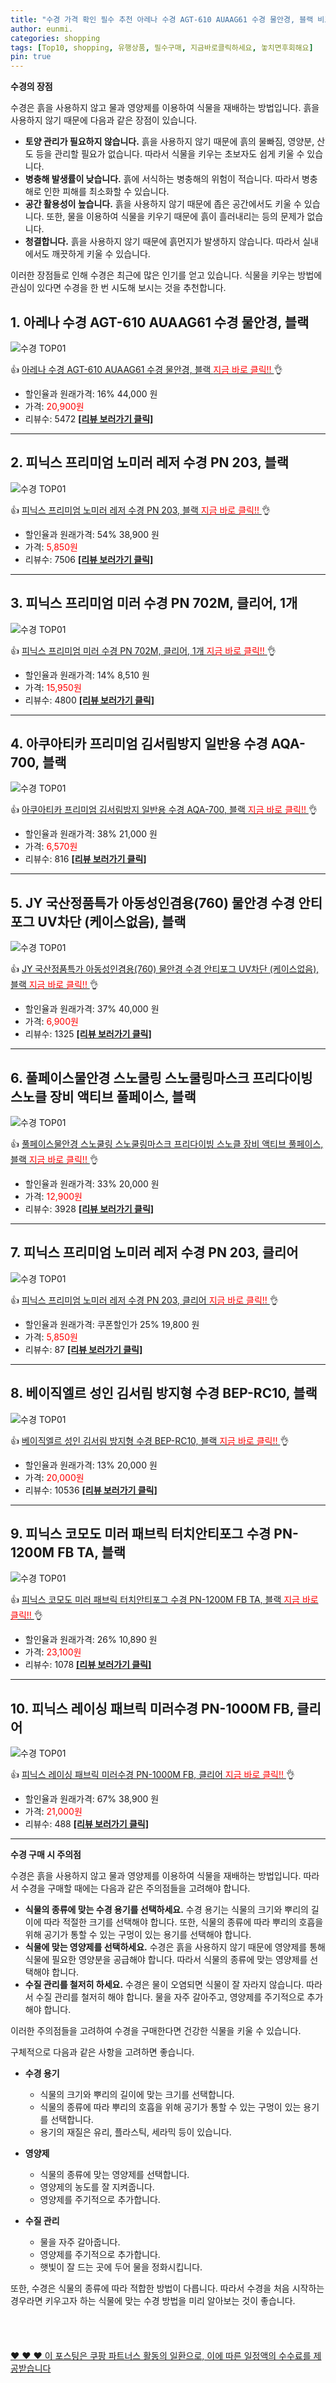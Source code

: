 ```yaml
---
title: "수경 가격 확인 필수 추천 아레나 수경 AGT-610 AUAAG61 수경 물안경, 블랙 비교 장점 구매가이드"
author: eunmi.
categories: shopping
tags: [Top10, shopping, 유행상품, 필수구매, 지금바로클릭하세요, 놓치면후회해요]
pin: true
---
```

**수경의 장점**

수경은 흙을 사용하지 않고 물과 영양제를 이용하여 식물을 재배하는 방법입니다. 흙을 사용하지 않기 때문에 다음과 같은 장점이 있습니다.

* **토양 관리가 필요하지 않습니다.** 흙을 사용하지 않기 때문에 흙의 물빠짐, 영양분, 산도 등을 관리할 필요가 없습니다. 따라서 식물을 키우는 초보자도 쉽게 키울 수 있습니다.
* **병충해 발생률이 낮습니다.** 흙에 서식하는 병충해의 위험이 적습니다. 따라서 병충해로 인한 피해를 최소화할 수 있습니다.
* **공간 활용성이 높습니다.** 흙을 사용하지 않기 때문에 좁은 공간에서도 키울 수 있습니다. 또한, 물을 이용하여 식물을 키우기 때문에 흙이 흘러내리는 등의 문제가 없습니다.
* **청결합니다.** 흙을 사용하지 않기 때문에 흙먼지가 발생하지 않습니다. 따라서 실내에서도 깨끗하게 키울 수 있습니다.

이러한 장점들로 인해 수경은 최근에 많은 인기를 얻고 있습니다. 식물을 키우는 방법에 관심이 있다면 수경을 한 번 시도해 보시는 것을 추천합니다.

   

## 1. 아레나 수경 AGT-610 AUAAG61 수경 물안경, 블랙

![수경 TOP01](https://thumbnail9.coupangcdn.com/thumbnails/remote/230x230ex/image/vendor_inventory/1c09/3da3bdc05f36a0791cdd01b6532b77864a12dce41afd84e1bf289865f2ec.jpg)


👍 [아레나 수경 AGT-610 AUAAG61 수경 물안경, 블랙 <font color=red> 지금 바로 클릭!! </font> ](https://link.coupang.com/re/AFFSDP?lptag=AF3617701&subid=GithubCoopas&pageKey=7277366553&traceid=V0-153&itemId=18572711872&vendorItemId=73020188130) 👌 


- 할인율과 원래가격: 16%  44,000   원
- 가격: <span style='color:red'>20,900원</span>
- 리뷰수: 5472  [**[리뷰 보러가기 클릭]**](https://link.coupang.com/re/AFFSDP?lptag=AF3617701&subid=GithubCoopas&pageKey=7277366553&traceid=V0-153&itemId=18572711872&vendorItemId=73020188130)

---


   

## 2. 피닉스 프리미엄 노미러 레저 수경 PN 203, 블랙

![수경 TOP01](https://thumbnail10.coupangcdn.com/thumbnails/remote/230x230ex/image/retail/images/97350347042576-0f19d09a-d0e2-4213-a143-3ad0c9fbbf37.jpg)


👍 [피닉스 프리미엄 노미러 레저 수경 PN 203, 블랙 <font color=red> 지금 바로 클릭!! </font> ](https://link.coupang.com/re/AFFSDP?lptag=AF3617701&subid=GithubCoopas&pageKey=27471776&traceid=V0-153&itemId=105730265&vendorItemId=3203260693) 👌 


- 할인율과 원래가격: 54%  38,900   원
- 가격: <span style='color:red'>5,850원</span>
- 리뷰수: 7506  [**[리뷰 보러가기 클릭]**](https://link.coupang.com/re/AFFSDP?lptag=AF3617701&subid=GithubCoopas&pageKey=27471776&traceid=V0-153&itemId=105730265&vendorItemId=3203260693)

---


   

## 3. 피닉스 프리미엄 미러 수경 PN 702M, 클리어, 1개

![수경 TOP01](https://thumbnail9.coupangcdn.com/thumbnails/remote/230x230ex/image/retail/images/112653564704422-620e4eea-a49f-458c-a61c-921d73282ecb.jpg)


👍 [피닉스 프리미엄 미러 수경 PN 702M, 클리어, 1개 <font color=red> 지금 바로 클릭!! </font> ](https://link.coupang.com/re/AFFSDP?lptag=AF3617701&subid=GithubCoopas&pageKey=27471710&traceid=V0-153&itemId=105730091&vendorItemId=3203260529) 👌 


- 할인율과 원래가격: 14%  8,510   원
- 가격: <span style='color:red'>15,950원</span>
- 리뷰수: 4800  [**[리뷰 보러가기 클릭]**](https://link.coupang.com/re/AFFSDP?lptag=AF3617701&subid=GithubCoopas&pageKey=27471710&traceid=V0-153&itemId=105730091&vendorItemId=3203260529)

---


   

## 4. 아쿠아티카 프리미엄 김서림방지 일반용 수경 AQA-700, 블랙

![수경 TOP01](https://thumbnail8.coupangcdn.com/thumbnails/remote/230x230ex/image/retail/images/4280229719004234-2e00bd4e-ad3b-4a0c-ad00-e8954f14db28.png)


👍 [아쿠아티카 프리미엄 김서림방지 일반용 수경 AQA-700, 블랙 <font color=red> 지금 바로 클릭!! </font> ](https://link.coupang.com/re/AFFSDP?lptag=AF3617701&subid=GithubCoopas&pageKey=158928246&traceid=V0-153&itemId=456637632&vendorItemId=4132729174) 👌 


- 할인율과 원래가격: 38%  21,000   원
- 가격: <span style='color:red'>6,570원</span>
- 리뷰수: 816  [**[리뷰 보러가기 클릭]**](https://link.coupang.com/re/AFFSDP?lptag=AF3617701&subid=GithubCoopas&pageKey=158928246&traceid=V0-153&itemId=456637632&vendorItemId=4132729174)

---


   

## 5. JY 국산정품특가 아동성인겸용(760) 물안경 수경 안티포그 UV차단 (케이스없음), 블랙

![수경 TOP01](https://thumbnail9.coupangcdn.com/thumbnails/remote/230x230ex/image/vendor_inventory/1121/e9d6fea5111862cb2b3997d8dd903b86f0d272e42760a70a8d340b9d1f03.jpg)


👍 [JY 국산정품특가 아동성인겸용(760) 물안경 수경 안티포그 UV차단 (케이스없음), 블랙 <font color=red> 지금 바로 클릭!! </font> ](https://link.coupang.com/re/AFFSDP?lptag=AF3617701&subid=GithubCoopas&pageKey=261338016&traceid=V0-153&itemId=817163281&vendorItemId=5078835543) 👌 


- 할인율과 원래가격: 37%  40,000   원
- 가격: <span style='color:red'>6,900원</span>
- 리뷰수: 1325  [**[리뷰 보러가기 클릭]**](https://link.coupang.com/re/AFFSDP?lptag=AF3617701&subid=GithubCoopas&pageKey=261338016&traceid=V0-153&itemId=817163281&vendorItemId=5078835543)

---


   

## 6. 풀페이스물안경 스노쿨링 스노쿨링마스크 프리다이빙 스노클 장비 액티브 풀페이스, 블랙

![수경 TOP01](https://thumbnail6.coupangcdn.com/thumbnails/remote/230x230ex/image/vendor_inventory/c64b/99ca102452a4fa8575b873dc8c2ff2c3882d2ec451b12bcf1e09580af42a.JPG)


👍 [풀페이스물안경 스노쿨링 스노쿨링마스크 프리다이빙 스노클 장비 액티브 풀페이스, 블랙 <font color=red> 지금 바로 클릭!! </font> ](https://link.coupang.com/re/AFFSDP?lptag=AF3617701&subid=GithubCoopas&pageKey=7439617156&traceid=V0-153&itemId=19342759467&vendorItemId=86509340487) 👌 


- 할인율과 원래가격: 33%  20,000   원
- 가격: <span style='color:red'>12,900원</span>
- 리뷰수: 3928  [**[리뷰 보러가기 클릭]**](https://link.coupang.com/re/AFFSDP?lptag=AF3617701&subid=GithubCoopas&pageKey=7439617156&traceid=V0-153&itemId=19342759467&vendorItemId=86509340487)

---


   

## 7. 피닉스 프리미엄 노미러 레저 수경 PN 203, 클리어

![수경 TOP01](https://thumbnail10.coupangcdn.com/thumbnails/remote/230x230ex/image/retail/images/96089955228903-f559dc49-9604-4090-a09a-000836fe6909.jpg)


👍 [피닉스 프리미엄 노미러 레저 수경 PN 203, 클리어 <font color=red> 지금 바로 클릭!! </font> ](https://link.coupang.com/re/AFFSDP?lptag=AF3617701&subid=GithubCoopas&pageKey=27471776&traceid=V0-153&itemId=105730271&vendorItemId=3203260698) 👌 


- 할인율과 원래가격: 쿠폰할인가 25%  19,800   원
- 가격: <span style='color:red'>5,850원</span>
- 리뷰수: 87  [**[리뷰 보러가기 클릭]**](https://link.coupang.com/re/AFFSDP?lptag=AF3617701&subid=GithubCoopas&pageKey=27471776&traceid=V0-153&itemId=105730271&vendorItemId=3203260698)

---


   

## 8. 베이직엘르 성인 김서림 방지형 수경 BEP-RC10, 블랙

![수경 TOP01](https://thumbnail6.coupangcdn.com/thumbnails/remote/230x230ex/image/retail/images/2018/08/27/13/4/004d468a-98d0-4991-ad7e-2bca90246e46.jpg)


👍 [베이직엘르 성인 김서림 방지형 수경 BEP-RC10, 블랙 <font color=red> 지금 바로 클릭!! </font> ](https://link.coupang.com/re/AFFSDP?lptag=AF3617701&subid=GithubCoopas&pageKey=127318976&traceid=V0-153&itemId=375391290&vendorItemId=3909688853) 👌 


- 할인율과 원래가격: 13%  20,000   원
- 가격: <span style='color:red'>20,000원</span>
- 리뷰수: 10536  [**[리뷰 보러가기 클릭]**](https://link.coupang.com/re/AFFSDP?lptag=AF3617701&subid=GithubCoopas&pageKey=127318976&traceid=V0-153&itemId=375391290&vendorItemId=3909688853)

---


   

## 9. 피닉스 코모도 미러 패브릭 터치안티포그 수경 PN-1200M FB TA, 블랙

![수경 TOP01](https://thumbnail9.coupangcdn.com/thumbnails/remote/230x230ex/image/vendor_inventory/d126/9cdc873b317bb19afb45ba1da778145430ec1742fdbba57d787ee53b45de.jpg)


👍 [피닉스 코모도 미러 패브릭 터치안티포그 수경 PN-1200M FB TA, 블랙 <font color=red> 지금 바로 클릭!! </font> ](https://link.coupang.com/re/AFFSDP?lptag=AF3617701&subid=GithubCoopas&pageKey=7508252695&traceid=V0-153&itemId=19954422024&vendorItemId=86773539186) 👌 


- 할인율과 원래가격: 26%  10,890   원
- 가격: <span style='color:red'>23,100원</span>
- 리뷰수: 1078  [**[리뷰 보러가기 클릭]**](https://link.coupang.com/re/AFFSDP?lptag=AF3617701&subid=GithubCoopas&pageKey=7508252695&traceid=V0-153&itemId=19954422024&vendorItemId=86773539186)

---


   

## 10. 피닉스 레이싱 패브릭 미러수경 PN-1000M FB, 클리어

![수경 TOP01](https://thumbnail9.coupangcdn.com/thumbnails/remote/230x230ex/image/retail/images/113363990555126-0432f390-de96-48cc-82f9-14e86bba6482.jpg)


👍 [피닉스 레이싱 패브릭 미러수경 PN-1000M FB, 클리어 <font color=red> 지금 바로 클릭!! </font> ](https://link.coupang.com/re/AFFSDP?lptag=AF3617701&subid=GithubCoopas&pageKey=298206890&traceid=V0-153&itemId=939069420&vendorItemId=5324118975) 👌 


- 할인율과 원래가격: 67%  38,900   원
- 가격: <span style='color:red'>21,000원</span>
- 리뷰수: 488  [**[리뷰 보러가기 클릭]**](https://link.coupang.com/re/AFFSDP?lptag=AF3617701&subid=GithubCoopas&pageKey=298206890&traceid=V0-153&itemId=939069420&vendorItemId=5324118975)

---
**수경 구매 시 주의점**

수경은 흙을 사용하지 않고 물과 영양제를 이용하여 식물을 재배하는 방법입니다. 따라서 수경을 구매할 때에는 다음과 같은 주의점들을 고려해야 합니다.

* **식물의 종류에 맞는 수경 용기를 선택하세요.** 수경 용기는 식물의 크기와 뿌리의 길이에 따라 적절한 크기를 선택해야 합니다. 또한, 식물의 종류에 따라 뿌리의 호흡을 위해 공기가 통할 수 있는 구멍이 있는 용기를 선택해야 합니다.
* **식물에 맞는 영양제를 선택하세요.** 수경은 흙을 사용하지 않기 때문에 영양제를 통해 식물에 필요한 영양분을 공급해야 합니다. 따라서 식물의 종류에 맞는 영양제를 선택해야 합니다.
* **수질 관리를 철저히 하세요.** 수경은 물이 오염되면 식물이 잘 자라지 않습니다. 따라서 수질 관리를 철저히 해야 합니다. 물을 자주 갈아주고, 영양제를 주기적으로 추가해야 합니다.

이러한 주의점들을 고려하여 수경을 구매한다면 건강한 식물을 키울 수 있습니다.

구체적으로 다음과 같은 사항을 고려하면 좋습니다.

* **수경 용기**
    * 식물의 크기와 뿌리의 길이에 맞는 크기를 선택합니다.
    * 식물의 종류에 따라 뿌리의 호흡을 위해 공기가 통할 수 있는 구멍이 있는 용기를 선택합니다.
    * 용기의 재질은 유리, 플라스틱, 세라믹 등이 있습니다.

* **영양제**
    * 식물의 종류에 맞는 영양제를 선택합니다.
    * 영양제의 농도를 잘 지켜줍니다.
    * 영양제를 주기적으로 추가합니다.

* **수질 관리**
    * 물을 자주 갈아줍니다.
    * 영양제를 주기적으로 추가합니다.
    * 햇빛이 잘 드는 곳에 두어 물을 정화시킵니다.

또한, 수경은 식물의 종류에 따라 적합한 방법이 다릅니다. 따라서 수경을 처음 시작하는 경우라면 키우고자 하는 식물에 맞는 수경 방법을 미리 알아보는 것이 좋습니다.<br><br><br><br><br> [ ❤ ❤ ❤ 이 포스팅은 쿠팡 파트너스 활동의 일환으로, 이에 따른 일정액의 수수료를 제공받습니다](https://link.coupang.com/a/bcEFyh)
